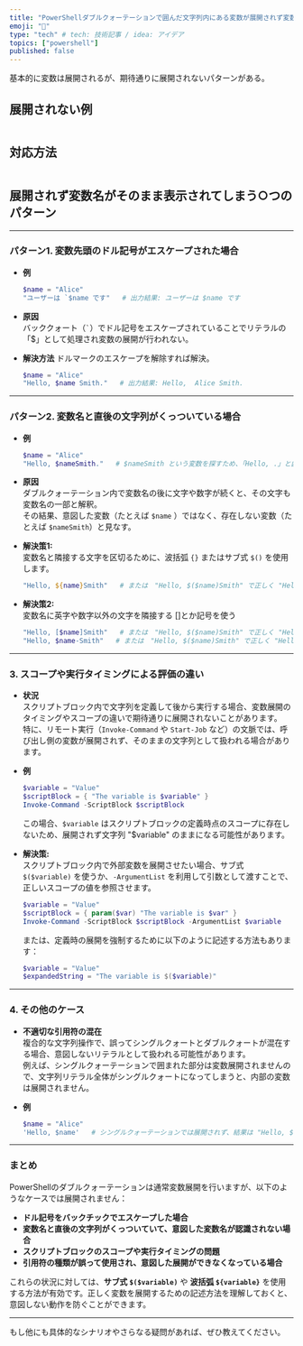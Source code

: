 ```yaml
---
title: "PowerShellダブルクォーテーションで囲んだ文字列内にある変数が展開されず変数名がそのまま表示される場合"
emoji: "📝"
type: "tech" # tech: 技術記事 / idea: アイデア
topics: ["powershell"]
published: false
---
```


基本的に変数は展開されるが、期待通りに展開されないパターンがある。

## 展開されない例

```powershell:展開されない例
```

## 対応方法

```powershell:対応方法
```

## 展開されず変数名がそのまま表示されてしまう○つのパターン
---

### パターン1. 変数先頭のドル記号がエスケープされた場合

- **例**  
  ```powershell
  $name = "Alice"
  "ユーザーは `$name です"   # 出力結果: ユーザーは $name です
  ```

- **原因**  
  バッククォート（`` ` ``）でドル記号をエスケープされていることでリテラルの「$」として処理され変数の展開が行われない。

- **解決方法**
  ドルマークのエスケープを解除すれば解決。
  ```powershell
  $name = "Alice"
  "Hello, $name Smith."   # 出力結果: Hello,  Alice Smith.
  ```

---

### パターン2. 変数名と直後の文字列がくっついている場合

- **例**  
  ```powershell
  $name = "Alice"
  "Hello, $nameSmith."   # $nameSmith という変数を探すため、「Hello, .」と歯抜けになる
  ```

- **原因**  
  ダブルクォーテーション内で変数名の後に文字や数字が続くと、その文字も変数名の一部と解釈。  
  その結果、意図した変数（たとえば `$name` ）ではなく、存在しない変数（たとえば `$nameSmith`）と見なす。

- **解決策1:**  
  変数名と隣接する文字を区切るために、波括弧 `{}` またはサブ式 `$()` を使用します。
  ```powershell
  "Hello, ${name}Smith"   # または　"Hello, $($name)Smith" で正しく "Hello, AliceSmith" と展開される
  ```

- **解決策2:**  
  変数名に英字や数字以外の文字を隣接する []とか記号を使う
  ```powershell
  "Hello, [$name]Smith"   # または　"Hello, $($name)Smith" で正しく "Hello, AliceSmith" と展開される
  "Hello, $name-Smith"   # または　"Hello, $($name)Smith" で正しく "Hello, AliceSmith" と展開される
  ```

---

### 3. スコープや実行タイミングによる評価の違い

- **状況**  
  スクリプトブロック内で文字列を定義して後から実行する場合、変数展開のタイミングやスコープの違いで期待通りに展開されないことがあります。  
  特に、リモート実行（`Invoke-Command` や `Start-Job` など）の文脈では、呼び出し側の変数が展開されず、そのままの文字列として扱われる場合があります。

- **例**  
  ```powershell
  $variable = "Value"
  $scriptBlock = { "The variable is $variable" }
  Invoke-Command -ScriptBlock $scriptBlock
  ```
  この場合、`$variable` はスクリプトブロックの定義時点のスコープに存在しないため、展開されず文字列 "$variable" のままになる可能性があります。

- **解決策:**  
  スクリプトブロック内で外部変数を展開させたい場合、サブ式 `$($variable)` を使うか、`-ArgumentList` を利用して引数として渡すことで、正しいスコープの値を参照させます。
  ```powershell
  $variable = "Value"
  $scriptBlock = { param($var) "The variable is $var" }
  Invoke-Command -ScriptBlock $scriptBlock -ArgumentList $variable
  ```
  または、定義時の展開を強制するために以下のように記述する方法もあります：
  ```powershell
  $variable = "Value"
  $expandedString = "The variable is $($variable)"
  ```

---

### 4. その他のケース

- **不適切な引用符の混在**  
  複合的な文字列操作で、誤ってシングルクォートとダブルクォートが混在する場合、意図しないリテラルとして扱われる可能性があります。  
  例えば、シングルクォーテーションで囲まれた部分は変数展開されませんので、文字列リテラル全体がシングルクォートになってしまうと、内部の変数は展開されません。

- **例**  
  ```powershell
  $name = "Alice"
  'Hello, $name'   # シングルクォーテーションでは展開されず、結果は "Hello, $name"
  ```

---

### まとめ

PowerShellのダブルクォーテーションは通常変数展開を行いますが、以下のようなケースでは展開されません：

- **ドル記号をバックチックでエスケープした場合**  
- **変数名と直後の文字列がくっついていて、意図した変数名が認識されない場合**  
- **スクリプトブロックのスコープや実行タイミングの問題**  
- **引用符の種類が誤って使用され、意図した展開ができなくなっている場合**

これらの状況に対しては、**サブ式 `$($variable)`** や **波括弧 `${variable}`** を使用する方法が有効です。正しく変数を展開するための記述方法を理解しておくと、意図しない動作を防ぐことができます。

---

もし他にも具体的なシナリオやさらなる疑問があれば、ぜひ教えてください。
